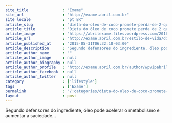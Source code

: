 ```yaml
---
site_title               : "Exame"
site_url                 : "http://exame.abril.com.br"
site_locale              : "pt_BR"
article_slug             : "dieta-do-oleo-de-coco-promete-perda-de-2-quilos-por-semana"
article_title            : "Dieta do óleo de coco promete perda de 2 quilos por semana"
article_image            : "https://abrilexame.files.wordpress.com/2016/09/size_960_16_9_oleo-de-coco6.jpg?quality=70&strip=all&w=960"
article_url              : "http://exame.abril.com.br/estilo-de-vida/dieta-do-oleo-de-coco-promete-perda-de-2-quilos-por-semana/"
article_published_at     : "2015-05-31T06:32:18-03:00"
article_description      : "Segundo defensores do ingrediente, óleo pode acelerar o metabolismo e aumentar a saciedade..."
article_author_name      : ""
article_author_image     : null
article_author_biography : null
article_author_profile   : "http://exame.abril.com.br/author/wpvipabril/"
article_author_facebook  : null
article_author_twitter   : null
category                 : ['lifestyle']
tags                     : ['Exame']
permalink                : "/:categories/dieta-do-oleo-de-coco-promete-perda-de-2-quilos-por-semana/"
layout                   : post
---
```


Segundo defensores do ingrediente, óleo pode acelerar o metabolismo e aumentar a saciedade...
